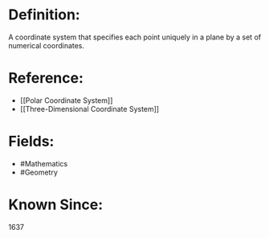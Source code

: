 

# Definition:
A coordinate system that specifies each point uniquely in a plane by a set of numerical coordinates.

# Reference:
- [[Polar Coordinate System]]
- [[Three-Dimensional Coordinate System]]

# Fields: 
- #Mathematics
- #Geometry

# Known Since:
1637

